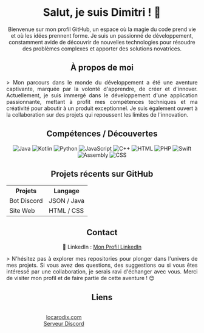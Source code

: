   <h1 align="center">Salut, je suis Dimitri ! 🚀</h1>

  <p align="center">Bienvenue sur mon profil GitHub, un espace où la magie du code prend vie et où les idées prennent forme. Je suis un passionné de développement, constamment avide de découvrir de nouvelles technologies pour résoudre des problèmes complexes et apporter des solutions novatrices.</p>

  <h2 align="center">À propos de moi</h2>
  <p style="text-align: justify;">> Mon parcours dans le monde du développement a été une aventure captivante, marquée par la volonté d'apprendre, de créer et d'innover. Actuellement, je suis immergé dans le développement d'une application passionnante, mettant à profit mes compétences techniques et ma créativité pour aboutir à un produit exceptionnel. Je suis également ouvert à la collaboration sur des projets qui repoussent les limites de l'innovation.</p>

  <h2 align="center">Compétences / Découvertes</h2>

  <div style="text-align: justify;">

  <p align="center">
<img src="https://img.shields.io/badge/Java-%23FF5733" alt="Java">
<img src="https://img.shields.io/badge/Kotlin-%23FFA233" alt="Kotlin">
<img src="https://img.shields.io/badge/Python-%2329BF12" alt="Python">
<img src="https://img.shields.io/badge/JavaScript-%23448AFF" alt="JavaScript">
<img src="https://img.shields.io/badge/C++-%23FF3434" alt="C++">
<img src="https://img.shields.io/badge/HTML-%23FF5733" alt="HTML">
<img src="https://img.shields.io/badge/PHP-%23777BB4" alt="PHP">
<img src="https://img.shields.io/badge/Swift-%23FF7F45" alt="Swift">
<img src="https://img.shields.io/badge/Assembly-%238A2BE2" alt="Assembly">
<img src="https://img.shields.io/badge/CSS-%231572B6" alt="CSS">

    
  </p>

  <h2 align="center">Projets récents sur GitHub</h2>

  <div align="center">
    <table>
      <tr>
        <th>Projets</th>
        <th>Langage</th>
      </tr>
      <tr>
        <td>Bot Discord</td>
        <td>JSON / Java</td>
      </tr>
      <tr>
        <td>Site Web</td>
        <td>HTML / CSS</td>
      </tr>
      <!-- Ajoutez d'autres projets et durées ici -->
    </table>
  </div>

  <h2 align="center">Contact</h2>

  <p align="center">
    💼 LinkedIn : <a target="_blank" href="https://fr.linkedin.com/in/dimitri-hamelin-15b854256?original_referer=https%3A%2F%2Fwww.google.com%2F">Mon Profil LinkedIn</a>
  </p>

  <p style="text-align: justify;"> > N'hésitez pas à explorer mes repositories pour plonger dans l'univers de mes projets. Si vous avez des questions, des suggestions ou si vous êtes intéressé par une collaboration, je serais ravi d'échanger avec vous. Merci de visiter mon profil et de faire partie de cette aventure ! 😊</p>

  <h2 align="center">Liens</h2>

  <marquee behavior="scroll" direction="right" scrollamount="8">
    <p align="center">
      <a href="https://locarodix.com" target="_blank">locarodix.com</a> <br>
      <a href="https://discord.gg/penncVytFW" target="_blank">Serveur Discord</a>
    </p>
  </marquee>

</div>
